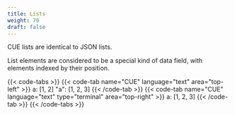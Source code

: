 ```yaml
---
title: Lists
weight: 70
draft: false
---
```


CUE lists are identical to JSON lists.

List elements are considered to be a special kind of data field, with elements
indexed by their position.

{{< code-tabs >}}
{{< code-tab name="CUE" language="text"  area="top-left" >}}
a: [1, 2]
"a": [1, 2, 3]
{{< /code-tab >}}
{{< code-tab name="CUE" language="text" type="terminal" area="top-right" >}}
a: [1, 2, 3]
{{< /code-tab >}}
{{< /code-tabs >}}

<!-- TODO

a: 3: 4 // ok

a:  5: 6 // introduces gap.

<sidebar: CUE has a construct called associative lists which allows redefining how composition works>

<Reference: associative lists>

-->
